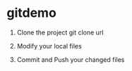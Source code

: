 # gitdemo

1. Clone the project
    git clone url
    
2. Modify your local files
3. Commit and Push your changed files
